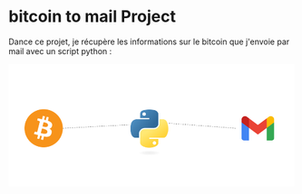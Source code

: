 # bitcoin to mail Project

Dance ce projet, je récupère les informations sur le bitcoin que j'envoie par mail avec un script python :

![Description de l'image](images\btc_mail.png)

